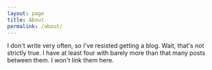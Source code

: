 ```yaml
---
layout: page
title: About
permalink: /about/
---
```


I don't write very often, so I've resisted getting a blog.
Wait, that's not strictly true.
I have at least four with barely more than that many posts between them.
I won't link them here.
